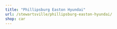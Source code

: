 ```yaml
---
title: "Phillipsburg Easton Hyundai"
url: /stewartsville/phillipsburg-easton-hyundai/
shop: car
---
```

